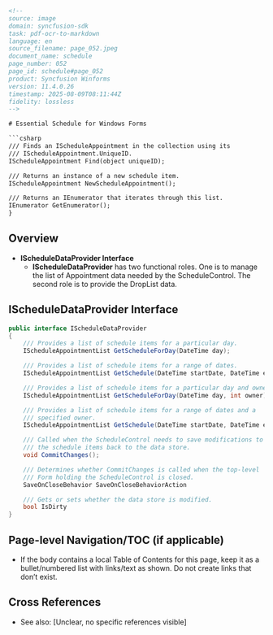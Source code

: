 ```html
<!-- 
source: image
domain: syncfusion-sdk
task: pdf-ocr-to-markdown
language: en
source_filename: page_052.jpeg
document_name: schedule
page_number: 052
page_id: schedule#page_052
product: Syncfusion Winforms
version: 11.4.0.26
timestamp: 2025-08-09T08:11:44Z
fidelity: lossless
-->

# Essential Schedule for Windows Forms

```csharp
/// Finds an IScheduleAppointment in the collection using its
/// IScheduleAppointment.UniqueID.
IScheduleAppointment Find(object uniqueID);

/// Returns an instance of a new schedule item.
IScheduleAppointment NewScheduleAppointment();

/// Returns an IEnumerator that iterates through this list.
IEnumerator GetEnumerator();
}
```

## Overview
- **IScheduleDataProvider Interface**
  - **IScheduleDataProvider** has two functional roles. One is to manage the list of Appointment data needed by the ScheduleControl. The second role is to provide the DropList data.

## IScheduleDataProvider Interface

```csharp
public interface IScheduleDataProvider
{
    /// Provides a list of schedule items for a particular day.
    IScheduleAppointmentList GetScheduleForDay(DateTime day);

    /// Provides a list of schedule items for a range of dates.
    IScheduleAppointmentList GetSchedule(DateTime startDate, DateTime endDate);

    /// Provides a list of schedule items for a particular day and owner.
    IScheduleAppointmentList GetScheduleForDay(DateTime day, int owner);

    /// Provides a list of schedule items for a range of dates and a
    /// specified owner.
    IScheduleAppointmentList GetSchedule(DateTime startDate, DateTime endDate, int owner);

    /// Called when the ScheduleControl needs to save modifications to
    /// the schedule items back to the data store.
    void CommitChanges();

    /// Determines whether CommitChanges is called when the top-level
    /// Form holding the ScheduleControl is closed.
    SaveOnCloseBehavior SaveOnCloseBehaviorAction

    /// Gets or sets whether the data store is modified.
    bool IsDirty
}
```

## Page-level Navigation/TOC (if applicable)
- If the body contains a local Table of Contents for this page, keep it as a bullet/numbered list with links/text as shown. Do not create links that don’t exist.

## Cross References
- See also: \[Unclear, no specific references visible\]

<!-- tags: [syncfusion, winforms, schedule, ischeduledataprovider, interface, c#] keywords: [schedulecontrol, dataprovider, ischeduleappointment, getenumerator, find, newscheduleappointment, getscheduleforday, getschedule, commitchanges, isdirty, droplist] -->
```